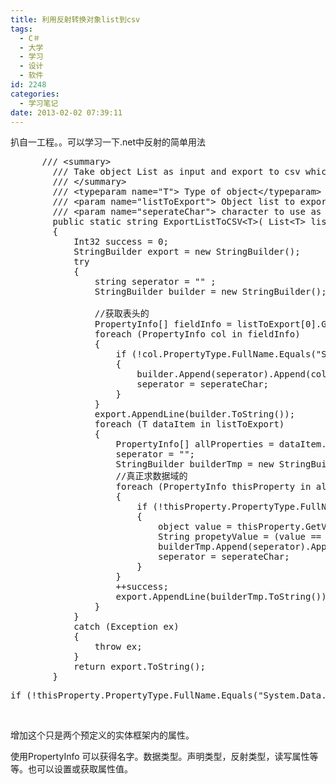 ```yaml
---
title: 利用反射转换对象list到csv
tags:
  - C＃
  - 大学
  - 学习
  - 设计
  - 软件
id: 2248
categories:
  - 学习笔记
date: 2013-02-02 07:39:11
---
```


扒自一工程。。可以学习一下.net中反射的简单用法
<pre class="lang:default decode:true">      /// &lt;summary&gt;
        /// Take object List as input and export to csv which will be prompt save as dialog
        /// &lt;/summary&gt;
        /// &lt;typeparam name="T"&gt; Type of object&lt;/typeparam&gt;
        /// &lt;param name="listToExport"&gt; Object list to export&lt;/param&gt;
        /// &lt;param name="seperateChar"&gt; character to use as scv separator&lt;/param&gt;
        public static string ExportListToCSV&lt;T&gt;( List&lt;T&gt; listToExport, string seperateChar)
        {
            Int32 success = 0;
            StringBuilder export = new StringBuilder();
            try
            {
                string seperator = "" ;
                StringBuilder builder = new StringBuilder();

                //获取表头的
                PropertyInfo[] fieldInfo = listToExport[0].GetType().GetProperties();
                foreach (PropertyInfo col in fieldInfo)
                {
                    if (!col.PropertyType.FullName.Equals("System.Data.EntityKey") &amp;&amp; !col.PropertyType.FullName.Equals("System.Data.EntityState" ))
                    {
                        builder.Append(seperator).Append(col.Name);
                        seperator = seperateChar;
                    }
                }
                export.AppendLine(builder.ToString());
                foreach (T dataItem in listToExport)
                {
                    PropertyInfo[] allProperties = dataItem.GetType().GetProperties();
                    seperator = "";
                    StringBuilder builderTmp = new StringBuilder();
                    //真正求数据域的
                    foreach (PropertyInfo thisProperty in allProperties)
                    {
                        if (!thisProperty.PropertyType.FullName.Equals("System.Data.EntityKey") &amp;&amp; !thisProperty.PropertyType.FullName.Equals("System.Data.EntityState" ))
                        {
                            object value = thisProperty.GetValue(dataItem, null);
                            String propetyValue = (value == null ? String.Empty : value.ToString());
                            builderTmp.Append(seperator).Append(propetyValue);
                            seperator = seperateChar;
                        }
                    }
                    ++success;
                    export.AppendLine(builderTmp.ToString());
                }
            }
            catch (Exception ex)
            {
                throw ex;
            }
            return export.ToString();
        }</pre>
<pre class="lang:default decode:true">if (!thisProperty.PropertyType.FullName.Equals("System.Data.EntityKey") &amp;&amp; !thisProperty.PropertyType.FullName.Equals("System.Data.EntityState"))</pre>
&nbsp;

增加这个只是两个预定义的实体框架内的属性。

使用PropertyInfo 可以获得名字。数据类型。声明类型，反射类型，读写属性等等。也可以设置或获取属性值。